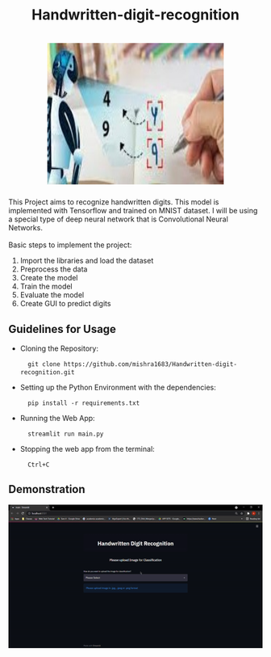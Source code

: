 <h1 align='center'>Handwritten-digit-recognition</h1>
<h1 align='center' ><img src='Images/download.jfif' height=280 width=350></h1>
This Project aims to recognize handwritten digits. This model is implemented with Tensorflow and trained on MNIST dataset. I will be using a special type of deep neural network that is Convolutional Neural Networks. <br><br>
Basic steps to implement the project:  

1. Import the libraries and load the dataset  
2. Preprocess the data <br>
3. Create the model <br>
4. Train the model <br>
5. Evaluate the model <br>
6. Create GUI to predict digits <br>

## Guidelines for Usage

- Cloning the Repository: 

        git clone https://github.com/mishra1683/Handwritten-digit-recognition.git
- Setting up the Python Environment with the dependencies:

        pip install -r requirements.txt

- Running the Web App:

        streamlit run main.py
        
- Stopping the web app from the terminal:

        Ctrl+C
        
## Demonstration
   ![](Demo/demo.gif)
